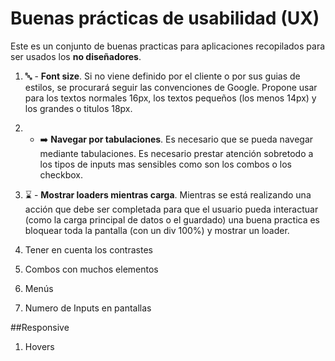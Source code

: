 # Buenas prácticas de usabilidad (UX)

Este es un conjunto de buenas practicas para aplicaciones recopilados para ser usados los **no diseñadores**.

1. :abc: - **Font size**. Si no viene definido por el cliente o por sus guias de estilos, se procurará seguir las convenciones de Google.
   Propone usar para los textos normales 16px, los textos pequeños (los menos 14px) y los grandes o titulos 18px.

1. - :arrow_right: **Navegar por tabulaciones**. Es necesario que se pueda navegar mediante tabulaciones. Es necesario prestar atención sobretodo a los tipos de inputs mas sensibles como son los combos o los checkbox.

1. :hourglass: - **Mostrar loaders mientras carga**. Mientras se está realizando una acción que debe ser completada para que el usuario pueda interactuar (como la carga principal de datos o el guardado) una buena practica es bloquear toda la pantalla (con un div 100%) y mostrar un loader.

1. Tener en cuenta los contrastes

1. Combos con muchos elementos

1. Menús

1. Numero de Inputs en pantallas

##Responsive

1. Hovers
